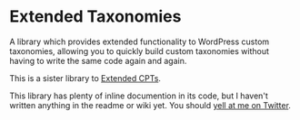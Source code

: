# Extended Taxonomies

A library which provides extended functionality to WordPress custom taxonomies, allowing you to quickly build custom taxonomies without having to write the same code again and again.

This is a sister library to [Extended CPTs](https://github.com/johnbillion/extended-cpts).

This library has plenty of inline documention in its code, but I haven't written anything in the readme or wiki yet. You should [yell at me on Twitter](https://twitter.com/johnbillion).
